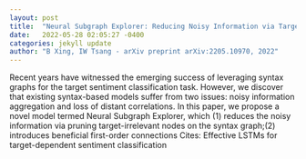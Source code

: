 ```yaml
---
layout: post
title:  "Neural Subgraph Explorer: Reducing Noisy Information via Target-Oriented Syntax Graph Pruning"
date:   2022-05-28 02:05:27 -0400
categories: jekyll update
author: "B Xing, IW Tsang - arXiv preprint arXiv:2205.10970, 2022"
---
```

Recent years have witnessed the emerging success of leveraging syntax graphs for the target sentiment classification task. However, we discover that existing syntax-based models suffer from two issues: noisy information aggregation and loss of distant correlations. In this paper, we propose a novel model termed Neural Subgraph Explorer, which (1) reduces the noisy information via pruning target-irrelevant nodes on the syntax graph;(2) introduces beneficial first-order connections  Cites: Effective LSTMs for target-dependent sentiment classification